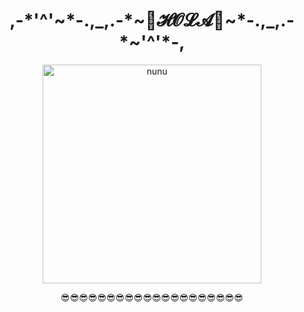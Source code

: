 <h1 align="center">,-*'^'~*-.,_,.-*~🌺𝓗𝓞𝓛𝓐🌺~*-.,_,.-*~'^'*-,</h1>
<p align="center">
    <img width="350" src="https://c.tenor.com/vFdymJt-yOYAAAAM/nunu-league-of-legends.gif" alt="nunu">
</p>
<p align="center">😎😎😎😎😎😎😎😎😎😎😎😎😎😎😎😎😎😎😎😎</p>
<!---
danavlis420/danavlis420 is a ✨ special ✨ repository because its `README.md` (this file) appears on your GitHub profile.
You can click the Preview link to take a look at your changes.
--->
